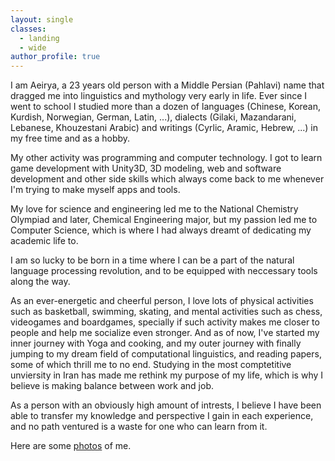 ```yaml
---
layout: single
classes:
  - landing
  - wide
author_profile: true
---
```


I am Aeirya, a 23 years old person with a Middle Persian (Pahlavi) name that dragged me into linguistics and mythology very early in life. Ever since I went to school I studied more than a dozen of languages (Chinese, Korean, Kurdish, Norwegian, German, Latin, ...), dialects (Gilaki, Mazandarani, Lebanese, Khouzestani Arabic) and writings (Cyrlic, Aramic, Hebrew, ...) in my free time and as a hobby. 

My other activity was programming and computer technology. I got to learn game development with Unity3D, 3D modeling, web and software development and other side skills which always come back to me whenever I'm trying to make myself apps and tools.

My love for science and engineering led me to the National Chemistry Olympiad and later, Chemical Engineering major, but my passion led me to Computer Science, which is where I had always dreamt of dedicating my academic life to.

I am so lucky to be born in a time where I can be a part of the natural language processing revolution, and to be equipped with neccessary tools along the way.

As an ever-energetic and cheerful person, I love lots of physical activities such as basketball, swimming, skating, and mental activities such as chess, videogames and boardgames, specially if such activity makes me closer to people and help me socialize even stronger.
And as of now, I've started my inner journey with Yoga and cooking, and my outer journey with finally jumping to my dream field of computational linguistics, and reading papers, some of which thrill me to no end. Studying in the most comptetitive unviersity in Iran has made me rethink my purpose of my life, which is why I believe is making balance between work and job.

As a person with an obviously high amount of intrests, I believe I have been able to transfer my knowledge and perspective I gain in each experience, and no path ventured is a waste for one who can learn from it.

Here are some <a href="/gallery">photos</a> of me.